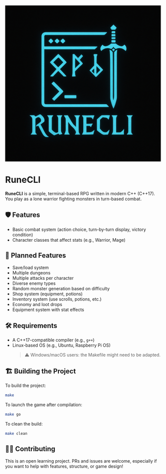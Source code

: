 ![RuneCLI Logo](./assets/pictures/logo_rune_cli.png)

# RuneCLI

**RuneCLI** is a simple, terminal-based RPG written in modern C++ (C++17).  
You play as a lone warrior fighting monsters in turn-based combat.

## 🛡️ Features

- Basic combat system (action choice, turn-by-turn display, victory condition)
- Character classes that affect stats (e.g., Warrior, Mage)




## 🧱 Planned Features

- Save/load system
- Multiple dungeons
- Multiple attacks per character
- Diverse enemy types
- Random monster generation based on difficulty
- Shop system (equipment, potions)
- Inventory system (use scrolls, potions, etc.)
- Economy and loot drops
- Equipment system with stat effects

## 🛠️ Requirements

- A C++17-compatible compiler (e.g., `g++`)
- Linux-based OS (e.g., Ubuntu, Raspberry Pi OS)
    > ⚠️ Windows/macOS users: the Makefile might need to be adapted.

## 🏗️ Building the Project

To build the project:

```bash
make
```
To launch the game after compilation:

```bash
make go
```

To clean the build:

```bash
make clean
```




## 👨‍💻 Contributing

This is an open learning project. PRs and issues are welcome, especially if you want to help with features, structure, or game design!